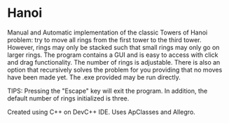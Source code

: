 # Hanoi
Manual and Automatic implementation of the classic Towers of Hanoi problem: try to move all rings from the first tower to the third tower. However, rings may only be stacked such that small rings may only go on larger rings.
The program contains a GUI and is easy to access with click and drag functionality.
The number of rings is adjustable. There is also an option that recursively solves the problem for you providing that no moves have been made yet. The .exe provided may be run directly.

TIPS: Pressing the "Escape" key will exit the program. In addition, the default number of rings initialized is three.

Created using C++ on DevC++ IDE. Uses ApClasses and Allegro. 
